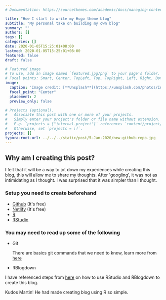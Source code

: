 ```yaml
---
# Documentation: https://sourcethemes.com/academic/docs/managing-content/

title: "How I start to write my Hugo theme blog"
subtitle: "My personal take on building my own blog"
summary: ""
authors: []
tags: []
categories: []
date: 2020-01-05T15:25:01+08:00
lastmod: 2020-01-05T15:25:01+08:00
featured: false
draft: false

# Featured image
# To use, add an image named `featured.jpg/png` to your page's folder.
# Focal points: Smart, Center, TopLeft, Top, TopRight, Left, Right, BottomLeft, Bottom, BottomRight.
image:
  caption: 'Image credit: [**Unsplash**](https://unsplash.com/photos/IuLgi9PWETU)'
  focal_point: "Center"
  placement: 2
  preview_only: false

# Projects (optional).
#   Associate this post with one or more of your projects.
#   Simply enter your project's folder or file name without extension.
#   E.g. `projects = ["internal-project"]` references `content/project/deep-learning/index.md`.
#   Otherwise, set `projects = []`.
projects: []
typora-root-url: ../../../static/post/5-Jan-2020/new-github-repo.jpg
---
```


## Why am I creating this post?

I felt that it will be a way to jot down my experiences while creating this blog, this will allow me to share my thoughts. After  'googling', it was not as intimidating as I thought. I was surprised that it was simpler than I thought.

### Setup you need to create beforehand

- [Github](https://github.com/) (It's free)
- [Netlify](https://www.netlify.com/) (It's free)
- [R](https://www.r-project.org/)
- [RStudio](https://www.rstudio.com/products/rstudio/)



### You may need to read up some of the following

- Git

  There are basics git commands that we need to know, learn more from [here](https://towardsdatascience.com/10-git-commands-that-will-get-you-started-right-now-94d814761919)

-  RBlogdown

  I have referenced steps from [here](https://www.storybench.org/how-to-build-a-website-with-blogdown-in-r/) on how to use RStudio and RBlogdown to create this blog.



Kudos Martin! He had made creating blog using R so simple.  